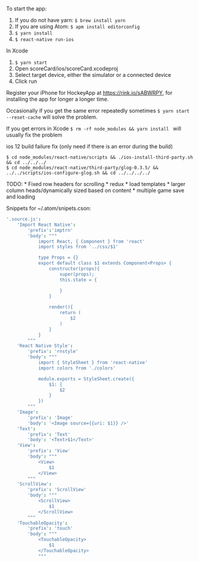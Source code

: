 To start the app:
1. If you do not have yarn: ```$ brew install yarn```
1. If you are using Atom: ```$ apm install editorconfig```
1. ```$ yarn install```
1. ```$ react-native run-ios```

In Xcode
1. ```$ yarn start```
1. Open scoreCard/ios/scoreCard.xcodeproj
1. Select target device, either the simulator or a connected device
1. Click run

Register your iPhone for HockeyApp at https://rink.io/sABWRPY, for installing the app for longer a longer time.

Occasionally if you get the same error repeatedly sometimes ```$ yarn start --reset-cache``` will solve the problem.

If you get errors in Xcode ```$ rm -rf node_modules && yarn install ``` will usually fix the problem

ios 12 build failure fix (only need if there is an error during the build)
``` 
$ cd node_modules/react-native/scripts && ./ios-install-third-party.sh && cd ../../../
$ cd node_modules/react-native/third-party/glog-0.3.5/ && ../../scripts/ios-configure-glog.sh && cd ../../../../
```
TODO:
    * Fixed row headers for scrolling
    * redux
    * load templates
    * larger column heads/dynamically sized based on content
    * multiple game save and loading
    
Snippets for ~/.atom/snipets.cson:

```cson
'.source.js':
    'Import React Native':
        'prefix':'imptrn'
        'body': """
            import React, { Component } from 'react'
            import styles from '../css/$1'

            type Props = {}
            export default class $1 extends Component<Props> {
                constructor(props){
                    super(props);
                    this.state = {

                    }
                }
                
                render(){
                    return (
                        $2
                    )
                }
            }
        """
    'React Native Style':
        'prefix': 'rnstyle'
        'body': """
            import { StyleSheet } from 'react-native'
            import colors from './colors'

            module.exports = StyleSheet.create({
                $1: {
                    $2
                }
            })
        """
    'Image':
        'prefix': 'Image'
        'body': '<Image source={{uri: $1}} />'
    'Text':
        'prefix': 'Text'
        'body': '<Text>$1</Text>'
    'View':
        'prefix': 'View'
        'body': """
            <View>
                $1
            </View>
        """
    'ScrollView':
        'prefix': 'ScrollView'
        'body': """
            <ScrollView>
                $1
            </ScrollView>
        """
    'TouchableOpacity':
        'prefix': 'touch'
        'body': """
            <TouchableOpacity>
                $1
            </TouchableOpacity>
            """
```
